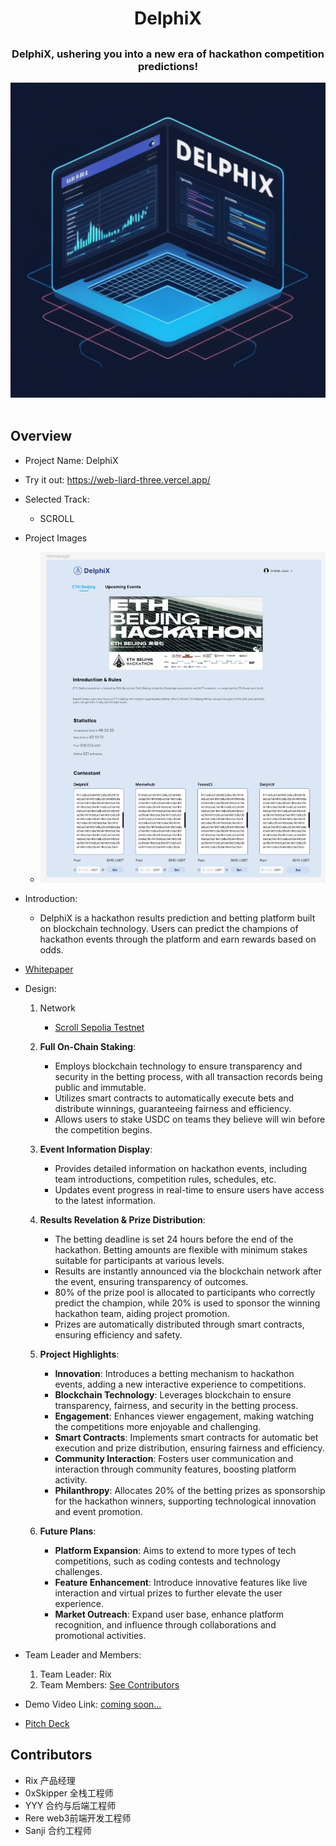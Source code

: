 <div align="center">
<h1>DelphiX</h1>
<h2></h2>
<h3>DelphiX, ushering you into a new era of hackathon competition predictions!</h3>
<img src="./design/assets/concept.png" width="900">
</div>
<br/>

## Overview

- Project Name: DelphiX
- Try it out: https://web-liard-three.vercel.app/
- Selected Track:

    - SCROLL

- Project Images
    - <img src="./design/assets/figma.png" >
- Introduction:

    - DelphiX is a hackathon results prediction and betting platform built on blockchain technology. Users can predict the champions of hackathon events through the platform and earn rewards based on odds.
- [Whitepaper](./design/wiki-en.md)
- Design:
    1. Network
        - [Scroll Sepolia Testnet](https://scroll.io/)

    2. **Full On-Chain Staking**:
        - Employs blockchain technology to ensure transparency and security in the betting process, with all transaction records being public and immutable.
        - Utilizes smart contracts to automatically execute bets and distribute winnings, guaranteeing fairness and efficiency.
        - Allows users to stake USDC on teams they believe will win before the competition begins.

    3. **Event Information Display**:
        - Provides detailed information on hackathon events, including team introductions, competition rules, schedules, etc.
        - Updates event progress in real-time to ensure users have access to the latest information.

    4. **Results Revelation & Prize Distribution**:
        - The betting deadline is set 24 hours before the end of the hackathon. Betting amounts are flexible with minimum stakes suitable for participants at various levels.
        - Results are instantly announced via the blockchain network after the event, ensuring transparency of outcomes.
        - 80% of the prize pool is allocated to participants who correctly predict the champion, while 20% is used to sponsor the winning hackathon team, aiding project promotion.
        - Prizes are automatically distributed through smart contracts, ensuring efficiency and safety.

    5. **Project Highlights**:
        - **Innovation**: Introduces a betting mechanism to hackathon events, adding a new interactive experience to competitions.
        - **Blockchain Technology**: Leverages blockchain to ensure transparency, fairness, and security in the betting process.
        - **Engagement**: Enhances viewer engagement, making watching the competitions more enjoyable and challenging.
        - **Smart Contracts**: Implements smart contracts for automatic bet execution and prize distribution, ensuring fairness and efficiency.
        - **Community Interaction**: Fosters user communication and interaction through community features, boosting platform activity.
        - **Philanthropy**: Allocates 20% of the betting prizes as sponsorship for the hackathon winners, supporting technological innovation and event promotion.

    6. **Future Plans**:
        - **Platform Expansion**: Aims to extend to more types of tech competitions, such as coding contests and technology challenges.
        - **Feature Enhancement**: Introduce innovative features like live interaction and virtual prizes to further elevate the user experience.
        - **Market Outreach**: Expand user base, enhance platform recognition, and influence through collaborations and promotional activities.

- Team Leader and Members:

    1. Team Leader: Rix
    2. Team Members: [See Contributors](#Contributors)

- Demo Video Link: [coming soon...](https://youtu.be)
- [Pitch Deck](https://github.com/LXJ2/DelphiX/blob/main/design/assets/DelphiXv4.pdf)

## Contributors
- Rix 产品经理  
- 0xSkipper 全栈工程师  
- YYY 合约与后端工程师  
- Rere web3前端开发工程师  
- Sanji 合约工程师  
